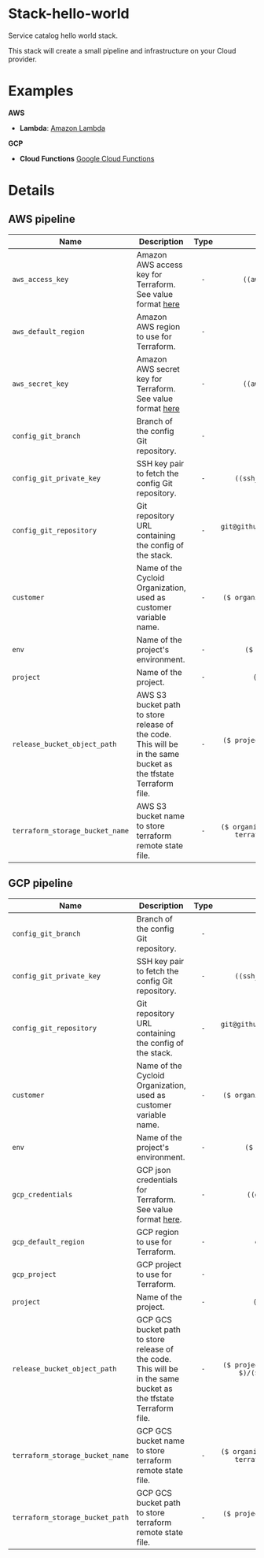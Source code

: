 # Stack-hello-world

Service catalog hello world stack.

This stack will create a small pipeline and infrastructure on your Cloud provider.

# Examples

**AWS**
  * **Lambda**: [Amazon Lambda](docs/AWS.md)

**GCP**
  * **Cloud Functions** [Google Cloud Functions](docs/GCP.md)


# Details

## AWS pipeline

|Name|Description|Type|Default|Required|
|---|---|:---:|:---:|:---:|
|`aws_access_key`|Amazon AWS access key for Terraform. See value format [here](https://docs.cycloid.io/advanced-guide/integrate-and-use-cycloid-credentials-manager.html#vault-in-the-pipeline)|`-`|`((aws.access_key))`|`True`|
|`aws_default_region`|Amazon AWS region to use for Terraform.|`-`|`eu-west-1`|`True`|
|`aws_secret_key`|Amazon AWS secret key for Terraform. See value format [here](https://docs.cycloid.io/advanced-guide/integrate-and-use-cycloid-credentials-manager.html#vault-in-the-pipeline)|`-`|`((aws.secret_key))`|`True`|
|`config_git_branch`|Branch of the config Git repository.|`-`|`master`|`True`|
|`config_git_private_key`|SSH key pair to fetch the config Git repository.|`-`|`((ssh_config.ssh_key))`|`True`|
|`config_git_repository`|Git repository URL containing the config of the stack.|`-`|`git@github.com:MyUser/config-git.git`|`True`|
|`customer`|Name of the Cycloid Organization, used as customer variable name.|`-`|`($ organization_canonical $)`|`True`|
|`env`|Name of the project's environment.|`-`|`($ environment $)`|`True`|
|`project`|Name of the project.|`-`|`($ project $)`|`True`|
|`release_bucket_object_path`|AWS S3 bucket path to store release of the code. This will be in the same bucket as the tfstate Terraform file.|`-`|`($ project $)/($ environment $)`|`True`|
|`terraform_storage_bucket_name`|AWS S3 bucket name to store terraform remote state file.|`-`|`($ organization_canonical $)-terraform-remote-state`|`True`|

## GCP pipeline

|Name|Description|Type|Default|Required|
|---|---|:---:|:---:|:---:|
|`config_git_branch`|Branch of the config Git repository.|`-`|`master`|`True`|
|`config_git_private_key`|SSH key pair to fetch the config Git repository.|`-`|`((ssh_config.ssh_key))`|`True`|
|`config_git_repository`|Git repository URL containing the config of the stack.|`-`|`git@github.com:MyUser/config-git.git`|`True`|
|`customer`|Name of the Cycloid Organization, used as customer variable name.|`-`|`($ organization_canonical $)`|`True`|
|`env`|Name of the project's environment.|`-`|`($ environment $)`|`True`|
|`gcp_credentials`|GCP json credentials for Terraform. See value format [here](https://docs.cycloid.io/advanced-guide/integrate-and-use-cycloid-credentials-manager.html#vault-in-the-pipeline).|`-`|`((gcp.json_key))`|`True`|
|`gcp_default_region`|GCP region to use for Terraform.|`-`|`europe-west1`|`True`|
|`gcp_project`|GCP project to use for Terraform.|`-`|`hello-world`|`True`|
|`project`|Name of the project.|`-`|`($ project $)`|`True`|
|`release_bucket_object_path`|GCP GCS bucket path to store release of the code. This will be in the same bucket as the tfstate Terraform file.|`-`|`($ project $)/($ environment $)/($ project $).zip`|`True`|
|`terraform_storage_bucket_name`|GCP GCS bucket name to store terraform remote state file.|`-`|`($ organization_canonical $)-terraform-remote-state`|`True`|
|`terraform_storage_bucket_path`|GCP GCS bucket path to store terraform remote state file.|`-`|`($ project $)/($ environment $)`|`True`|
